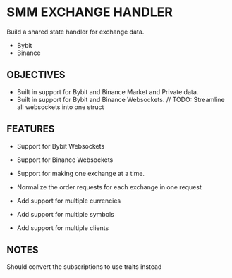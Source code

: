# SMM EXCHANGE HANDLER

   Build a shared state handler for exchange data.

- Bybit
- Binance

## OBJECTIVES
 - Built in support for Bybit and Binance Market and Private data.
 - Built in support for Bybit and Binance Websockets.
 // TODO: Streamline all websockets into one struct


## FEATURES 

- Support for Bybit Websockets
- Support for Binance Websockets
- Support for making one exchange at a time.

- Normalize the order requests for each exchange in one request
- Add support for multiple currencies
- Add support for multiple symbols
- Add support for multiple clients


## NOTES 

Should convert the subscriptions to use traits instead
